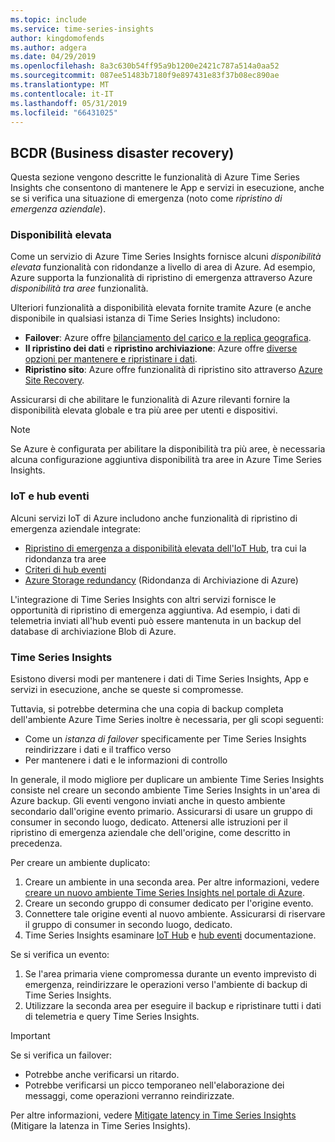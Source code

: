 ```yaml
---
ms.topic: include
ms.service: time-series-insights
author: kingdomofends
ms.author: adgera
ms.date: 04/29/2019
ms.openlocfilehash: 8a3c630b54ff95a9b1200e2421c787a514a0aa52
ms.sourcegitcommit: 087ee51483b7180f9e897431e83f37b08ec890ae
ms.translationtype: MT
ms.contentlocale: it-IT
ms.lasthandoff: 05/31/2019
ms.locfileid: "66431025"
---
```

## <a name="business-disaster-recovery"></a>BCDR (Business disaster recovery)

Questa sezione vengono descritte le funzionalità di Azure Time Series Insights che consentono di mantenere le App e servizi in esecuzione, anche se si verifica una situazione di emergenza (noto come *ripristino di emergenza aziendale*).

### <a name="high-availability"></a>Disponibilità elevata

Come un servizio di Azure Time Series Insights fornisce alcuni *disponibilità elevata* funzionalità con ridondanze a livello di area di Azure. Ad esempio, Azure supporta la funzionalità di ripristino di emergenza attraverso Azure *disponibilità tra aree* funzionalità.

Ulteriori funzionalità a disponibilità elevata fornite tramite Azure (e anche disponibile in qualsiasi istanza di Time Series Insights) includono:

- **Failover**: Azure offre [bilanciamento del carico e la replica geografica](https://docs.microsoft.com/azure/architecture/resiliency/recovery-loss-azure-region).
- **Il ripristino dei dati** e **ripristino archiviazione**: Azure offre [diverse opzioni per mantenere e ripristinare i dati](https://docs.microsoft.com/azure/architecture/resiliency/recovery-data-corruption).
- **Ripristino sito**: Azure offre funzionalità di ripristino sito attraverso [Azure Site Recovery](https://docs.microsoft.com/azure/site-recovery/).

Assicurarsi di che abilitare le funzionalità di Azure rilevanti fornire la disponibilità elevata globale e tra più aree per utenti e dispositivi.

> [!NOTE]
> Se Azure è configurata per abilitare la disponibilità tra più aree, è necessaria alcuna configurazione aggiuntiva disponibilità tra aree in Azure Time Series Insights.

### <a name="iot-and-event-hubs"></a>IoT e hub eventi

Alcuni servizi IoT di Azure includono anche funzionalità di ripristino di emergenza aziendale integrate:

- [Ripristino di emergenza a disponibilità elevata dell'IoT Hub](https://docs.microsoft.com/azure/iot-hub/iot-hub-ha-dr), tra cui la ridondanza tra aree
- [Criteri di hub eventi](https://docs.microsoft.com/azure/event-hubs/event-hubs-geo-dr)
- [Azure Storage redundancy](https://docs.microsoft.com/azure/storage/common/storage-redundancy) (Ridondanza di Archiviazione di Azure)

L'integrazione di Time Series Insights con altri servizi fornisce le opportunità di ripristino di emergenza aggiuntiva. Ad esempio, i dati di telemetria inviati all'hub eventi può essere mantenuta in un backup del database di archiviazione Blob di Azure.

### <a name="time-series-insights"></a>Time Series Insights

Esistono diversi modi per mantenere i dati di Time Series Insights, App e servizi in esecuzione, anche se queste si compromesse. 

Tuttavia, si potrebbe determina che una copia di backup completa dell'ambiente Azure Time Series inoltre è necessaria, per gli scopi seguenti:

- Come un *istanza di failover* specificamente per Time Series Insights reindirizzare i dati e il traffico verso
- Per mantenere i dati e le informazioni di controllo

In generale, il modo migliore per duplicare un ambiente Time Series Insights consiste nel creare un secondo ambiente Time Series Insights in un'area di Azure backup. Gli eventi vengono inviati anche in questo ambiente secondario dall'origine evento primario. Assicurarsi di usare un gruppo di consumer in secondo luogo, dedicato. Attenersi alle istruzioni per il ripristino di emergenza aziendale che dell'origine, come descritto in precedenza.

Per creare un ambiente duplicato:

1. Creare un ambiente in una seconda area. Per altre informazioni, vedere [creare un nuovo ambiente Time Series Insights nel portale di Azure](https://docs.microsoft.com/azure/time-series-insights/time-series-insights-get-started).
1. Creare un secondo gruppo di consumer dedicato per l'origine evento.
1. Connettere tale origine eventi al nuovo ambiente. Assicurarsi di riservare il gruppo di consumer in secondo luogo, dedicato.
1. Time Series Insights esaminare [IoT Hub](https://docs.microsoft.com/azure/time-series-insights/time-series-insights-how-to-add-an-event-source-iothub) e [hub eventi](https://docs.microsoft.com/azure/time-series-insights/time-series-insights-data-access) documentazione.

Se si verifica un evento:

1. Se l'area primaria viene compromessa durante un evento imprevisto di emergenza, reindirizzare le operazioni verso l'ambiente di backup di Time Series Insights.
1. Utilizzare la seconda area per eseguire il backup e ripristinare tutti i dati di telemetria e query Time Series Insights.

> [!IMPORTANT]
> Se si verifica un failover:
> 
> * Potrebbe anche verificarsi un ritardo.
> * Potrebbe verificarsi un picco temporaneo nell'elaborazione dei messaggi, come operazioni verranno reindirizzate.
> 
> Per altre informazioni, vedere [Mitigate latency in Time Series Insights](https://docs.microsoft.com/azure/time-series-insights/time-series-insights-environment-mitigate-latency) (Mitigare la latenza in Time Series Insights).

